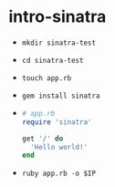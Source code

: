 # intro-sinatra

- `mkdir sinatra-test`

- `cd sinatra-test`

- `touch app.rb`

- `gem install sinatra`

- ```ruby
  # app.rb
  require 'sinatra'
  
  get '/' do
    'Hello world!'
  end
  ```

- `ruby app.rb -o $IP`

